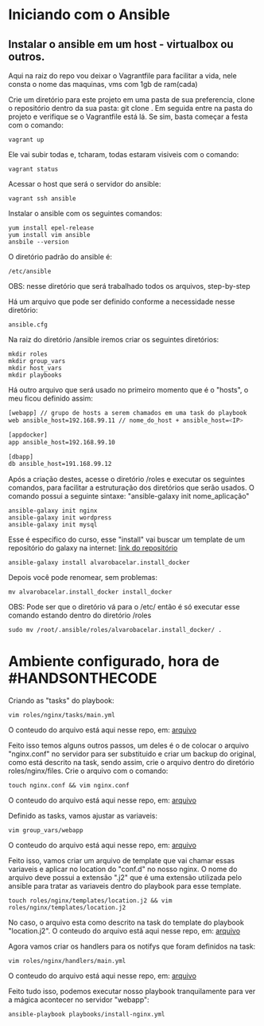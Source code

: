 # Iniciando com o Ansible
## Instalar o ansible em um host - virtualbox ou outros.
Aqui na raiz do repo vou deixar o Vagrantfile para facilitar a vida, nele consta o nome das maquinas, vms com 1gb de ram(cada)

Crie um diretório para este projeto em uma pasta de sua preferencia, clone o repositório dentro da sua pasta: git clone <REPO>. Em seguida entre na pasta do projeto e verifique se o Vagrantfile está lá.
Se sim, basta começar a festa com o comando:
```console
vagrant up
```
Ele vai subir todas e, tcharam, todas estaram visiveis com o comando:
```console
vagrant status
```
Acessar o host que será o servidor do ansible:
```console
vagrant ssh ansible
```
Instalar o ansible com os seguintes comandos:
```console
yum install epel-release
yum install vim ansible
ansbile --version
```
O diretório padrão do ansible é:
```console
/etc/ansible
```
OBS: nesse diretório que será trabalhado todos os arquivos, step-by-step

Há um arquivo que pode ser definido conforme a necessidade nesse diretório:
```console
ansible.cfg
```
Na raiz do diretório /ansible iremos criar os seguintes diretórios:
```console
mkdir roles
mkdir group_vars
mkdir host_vars
mkdir playbooks
```

Há outro arquivo que será usado no primeiro momento que é o "hosts", o meu ficou definido assim:
```bash
[webapp] // grupo de hosts a serem chamados em uma task do playbook
web ansible_host=192.168.99.11 // nome_do_host + ansible_host=<IP> 

[appdocker] 
app ansible_host=192.168.99.10

[dbapp]
db ansible_host=191.168.99.12
```

Após a criação destes, acesse o diretório /roles e executar os seguintes comandos, para facilitar a estruturação dos diretórios que serão usados. O comando possui a seguinte sintaxe: "ansible-galaxy init nome_aplicação"
```console
ansible-galaxy init nginx
ansible-galaxy init wordpress
ansible-galaxy init mysql
```
Esse é especifico do curso, esse "install" vai buscar um template de um repositório do galaxy na internet: [link do repositório](https://galaxy.ansible.com/alvarobacelar/install_docker)
```console
ansible-galaxy install alvarobacelar.install_docker
```
Depois você pode renomear, sem problemas:
```console
mv alvarobacelar.install_docker install_docker
```
OBS: Pode ser que o diretório vá para o /etc/ então é só executar esse comando estando dentro do diretório /roles
```console
sudo mv /root/.ansible/roles/alvarobacelar.install_docker/ .
```

# Ambiente configurado, hora de #HANDSONTHECODE

Criando as "tasks" do playbook:
```console
vim roles/nginx/tasks/main.yml
```
O conteudo do arquivo está aqui nesse repo, em: [arquivo](https://gitlab.com/labsan1/lab-ansible/-/blob/master/arquivos-ansbile/roles/nginx/tasks/main.yml)

Feito isso temos alguns outros passos, um deles é o de colocar o arquivo "nginx.conf" no servidor para ser substituido e criar um backup do original, como está descrito na task, sendo assim, crie o arquivo dentro do diretório roles/nginx/files.
Crie o arquivo com o comando:
```console
touch nginx.conf && vim nginx.conf
```

O conteudo do arquivo está aqui nesse repo, em: [arquivo](https://gitlab.com/labsan1/lab-ansible/-/blob/master/arquivos-ansbile/roles/nginx/files/nginx.conf)

Definido as tasks, vamos ajustar as variaveis:
```console
vim group_vars/webapp
```
O conteudo do arquivo está aqui nesse repo, em: [arquivo](https://gitlab.com/labsan1/lab-ansible/-/blob/master/arquivos-ansbile/group_vars/webapp)

Feito isso, vamos criar um arquivo de template que vai chamar essas variaveis e aplicar no location do "conf.d" no nosso nginx.
O nome do arquivo deve possui a extensão ".j2" que é uma extensão utilizada pelo ansible para tratar as variaveis dentro do playbook para esse template.
```console
touch roles/nginx/templates/location.j2 && vim roles/nginx/templates/location.j2
```
No caso, o arquivo esta como descrito na task do template do playbook "location.j2".
O conteudo do arquivo está aqui nesse repo, em: [arquivo](https://gitlab.com/labsan1/lab-ansible/-/blob/master/arquivos-ansbile/roles/nginx/templates/location.j2)

Agora vamos criar os handlers para os notifys que foram definidos na task:
```console
vim roles/nginx/handlers/main.yml
```
O conteudo do arquivo está aqui nesse repo, em: [arquivo](https://gitlab.com/labsan1/lab-ansible/-/blob/master/arquivos-ansbile/roles/nginx/handlers/main.yml)

Feito tudo isso, podemos executar nosso playbook tranquilamente para ver a mágica acontecer no servidor "webapp":
```console
ansible-playbook playbooks/install-nginx.yml
```